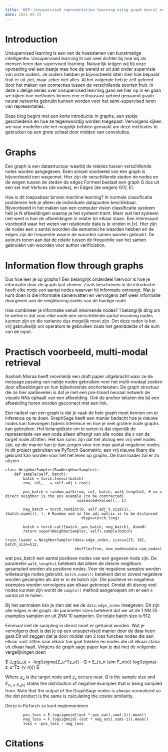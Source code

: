 ```yaml
---
title: 'WIP: Unsupervised representation learning using graph neural networks Part 1'
date: 2021-05-23
---
```


Introduction
======
Unsupervised learning is een van de hoekstenen van kunstmatige intelligentie. Unsupervised learning lit ook veel dichter
bij hoe wij als mensen leren dan supervised learning. Natuurlijk krijgen wij bij onze opvoeding wel een beetje mee hoe de 
wereld er uit ziet onder supervisie van onze ouders. Je ouders hebben je bijvoorbeeld laten zien hoe bepaald fruit er uit 
ziet, maar zeker niet alles. Al het volgende heb je zelf geleerd door het maken van connecties tussen de verschillende 
soorten fruit. In deze x delige series over unsupervised learning gaan we hier op in en gaan we kijken hoe methodes binnen 
ene enthousiast gebied genaamd graph neural networks gebruikt kunnen worden voor het semi-supervised leren van representaties.

Deze blog begint met een korte introductie in graphs, een stukje geschiedenis en hoe ze tegenwoordig worden toegepast. 
Vervolgens kijken we naar modellen die het mogelijk hebben gemaakt om deze methodes te gebruiken op een grote schaal door 
midden van convoluties.  


Graphs 
======

Een graph is een datastructuur waarbij de relaties tussen verschillende notes worden aangegeven. Eeen simpel voorbeeld 
van een graph is bijvoorbeeld een wegennet. Hier zijn de verschillende steden de nodes en de wegen tussen de steden de edges
Formeel bestaat een graph G dus uit een set met Vertices (de nodes), en Edges (de wegen) G(V, E).

Hoe is dit toepasbaar binnen machine learning? In normale classificatie problemen heb je alleen de individuele datapunten 
beschikbaar. Bijvoorbeeld in het maken van een computer vision classificatie systeem heb je N afbeeldingen waarop je het 
systeem traint. Maar wat het systeem niet weet is hoe de afbeeldingen in relatie tot elkaar staan. Een interessant voorbeeld
waar het weten van relationele data is te vinden in [x]. Hier zijn de nodes een x aantal woorden die semantsiche waarden hebben
en de edges zijn de frequentie waarin de woorden samen worden gebruikt. De auteurs tonen aan dat de relatie tussen de frequentie
van het samen gebruiekn van woorden voor author verificiation. 

Information flow through graphs 
======

Dus hoe leer je op graphs? Een belangrijk onderdeel hiervoor is hoe je informatie door de graph laat vloeien. Zoals beschreven
in de introductie heeft elke node een aantal nodes waarvan hij informatie ontvangt. Wat je kunt doen is die informatie samenvatten
en vervolgens zelf weer informatie doorgeven aan de neighboring nodes van de huidige node. 

Hoe combineer je informatie vanuit inkomende nodes? 1 belangrijk ding om te wetne is dat voor elke node een verschillende
aantal incoming nodes kunnen zijn en die variance dus mogelijk moet zijn. Om deze reden is het vrij gebruikelijk om operators
te gebruiken zoals het gemiddelde of de sum van de input. 


Practisch voorbeeld, multi-modal retrieval 
======

Aashish Misraa heeft recentelijk een draft paper uitgebracht waar ze de message passing van nabije nodes gebruiken voor het 
multi-modaal zoeken door afbeeldingen en hun bijbehorende anchorteksten. De graph structuur die ze hier aanbevelen is dat je
met een pre-traind neuraal netwerk de visuele NNs ophaalt van een afbeelding. Ook de anchor teksten die bij een afbeelding
horen worden geconnect met een link. 

Een nadeel van een graph is dat je vaak de hele graph moet kennen om er inference op te doen. GraphSage heeft een manier 
bedacht hoe je nieuwe nodes kan toevoegen tijdens inference en hoe je veel grotere node graphs kan gebruiken. Het belangrijkste 
om te weten is dat eigenlijk de representatie van een node alleen afhangt van alle nodes die x van de target node afzitten.
Het kan soms zijn dat het alsnog een vrij veel nodes zijn, op die manier kan je dan zorgen voor een max aantal negatieve nodes. 
In dit project gebruiken we PyTorch Geometric, een vrij nieuwe libary die gebruikt kan worden voor het het leren op graphs.
De train loader zal er zo uitzien

```
class NeighborSampler(RawNeighborSampler):
    def sample(self, batch):
        batch = torch.tensor(batch)
        row, col, _ = self.adj_t.coo()

        pos_batch = random_walk(row, col, batch, walk_length=1, # so a direct neighbor is the pos example (to be contracted)
                                coalesced=False)[:, 1]

        neg_batch = torch.randint(0, self.adj_t.size(1), (batch.numel(), ), # Random nod in the adj matrix is to be distanced
                                  dtype=torch.long)

        batch = torch.cat([batch, pos_batch, neg_batch], dim=0)
        return super(NeighborSampler, self).sample(batch)

train_loader = NeighborSampler(data.edge_index, sizes=[25, 10], batch_size=512, 
                               shuffle=True, num_nodes=data.num_nodes)
```

wat pos_batch een aantal positieve nodes van een gegeven node zijn. De parameter `walk_length=1` betekent dat alleen de 
directe neighbors gesampled worden als positieve nodes. Voor de negatieve samples worden willekeurige nodes gebruikt.
`batch.numel()` betekent dat er zoveel negatieve worden gesamples als dat er in de batch zijn. Die positieve en negatieve
examples worden vervolgens aan elkaar geknoopt. Omdat dit alsnog veel nodes kunnen zijn wordt de `sample()` method aangeroepen
om er een x aantal uit te halen. 

Bij het aanmaken kan je zien dat we de `data.edge_index` meegeven. Dit zijn alle edges in de graph. de parameter sizes
betekent dat we uit de 1 NN 25 examples samplen en uit 2NN 10 sampelen. De totale batch size is 512.  


Eenmaal met de sampling in dienst moet er getraind worden. Wat je vervolgens doet is dat je op een unsupervised manier 
door de data heen gaat.Dit wil zeggen dat je door middel van 2 loss functies nodes die aan elkaar vast zitten naar elkaar 
toe gaat trekken en nodes die uit elkaar stana uit elkaar haalt. Volgens de graph sage paper kan je dat met de volgende \
vergelijkingen doen

$
    J_g(z_u) = -log(\sigma(Z_u^Tz_v)) - Q * E_{v_n \sim P_n(v)} log(\sigma(-z_u^Tz_{v_n}))
$

Where $z_u$ is the target node and $z_v$ occurs near. $Q$ is the sample size and $E_{v_n \approx P_n(v)}$ states the distribution
of negative examples that is being sampled from. Note that the output of the GraphSage nodes is always normalized so the
dot product is the same is calculating the cosine similarity.  

Die je in PyTorch zo kunt implementeren

```
        pos_loss = F.logsigmoid((out * pos_out).sum(-1)).mean()
        neg_loss = F.logsigmoid(-(out * neg_out).sum(-1)).mean()
        loss = -pos_loss - neg_loss
```


Citations 
======

